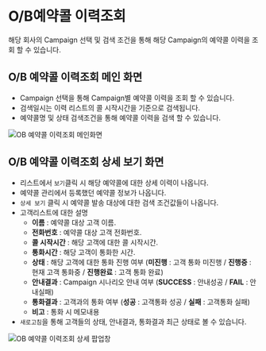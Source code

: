 # O/B예약콜 이력조회
해당 회사의 Campaign 선택 및 검색 조건을 통해 해당 Campaign의 예약콜 이력을 조회 할 수 있습니다.

## O/B 예약콜 이력조회 메인 화면
 * Campaign 선택을 통해 Campaign별 예약콜 이력을 조회 할 수 있습니다.
 * 검색일시는 이력 리스트의 콜 시작시간을 기준으로 검색됩니다.
 * 예약콜명 및 상태 검색조건을 통해 예약콜 이력을 검색 할 수 있습니다.
 
 ![OB 예약콜 이력조회 메인화면](https://user-images.githubusercontent.com/62526902/97535411-f6ec4900-19fe-11eb-8e33-96743f810696.PNG)

## O/B 예약콜 이력조회 상세 보기 화면
  * 리스트에서 `보기`클릭 시 해당 예약콜에 대한 상세 이력이 나옵니다.
  * 예약콜 관리에서 등록했던 예약콜 정보가 나옵니다.
  * `상세 보기` 클릭 시 예약콜 발송 대상에 대한 검색 조건값들이 나옵니다.
  * 고객리스트에 대한 설명
    * **이름** : 예약콜 대상 고객 이름.
    * **전화번호** : 예약콜 대상 고객 전화번호.
    * **콜 시작시간** : 해당 고객에 대한 콜 시작시간.
    * **통화시간** : 해당 고객이 통화한 시간.
    * **상태** : 해당 고객에 대한 통화 진행 여부 (**미진행** : 고객 통화 미진행 / **진행중** : 현재 고객 통화중 / **진행완료** : 고객 통화 완료)
    * **안내결과** : Campaign 시나리오 안내 여부 (**SUCCESS** : 안내성공 / **FAIL** : 안내실패)
    * **통화결과** : 고객과의 통화 여부 (**성공** : 고객통화 성공 / **실패** : 고객통화 실패)
    * **비고** : 통화 시 메모내용
  * `새로고침`을 통해 고객들의 상태, 안내결과, 통화결과 최근 상태로 볼 수 있습니다.
  
 ![OB 예약콜 이력조회 상세 팝업창](https://user-images.githubusercontent.com/62526902/97536895-374cc680-1a01-11eb-9c5a-01964cb5ce11.PNG)
